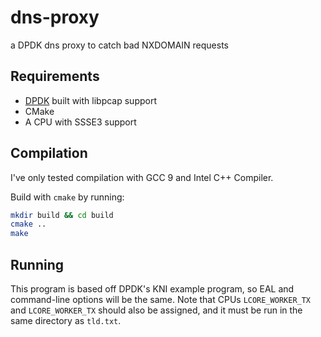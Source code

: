 # dns-proxy
a DPDK dns proxy to catch bad NXDOMAIN requests

## Requirements
* [DPDK](https://dpdk.org) built with libpcap support
* CMake
* A CPU with SSSE3 support

## Compilation
I've only tested compilation with GCC 9 and Intel C++ Compiler.

Build with `cmake` by running:

```bash
mkdir build && cd build
cmake ..
make
```

## Running
This program is based off DPDK's KNI example program, so EAL and command-line options will be the same. Note that CPUs `LCORE_WORKER_TX` and `LCORE_WORKER_TX` should also be assigned, and it must be run in the same directory as `tld.txt`.

